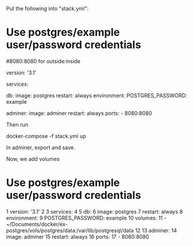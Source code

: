 Put the following into "stack.yml":

# Use postgres/example user/password credentials
#8080:8080 for outside:inside

version: '3.1'

services:

  db:
    image: postgres
    restart: always
    environment:
      POSTGRES_PASSWORD: example

  adminer:
    image: adminer
    restart: always
    ports:
      - 8080:8080


Then run 

docker-compose -f stack.yml up

In adminer, export and save.

Now, we add volumes

  # Use postgres/example user/password credentials
  1 version: '3.1'
  2
  3 services:
  4
  5   db:
  6     image: postgres
  7     restart: always
  8     environment:
  9       POSTGRES_PASSWORD: example
 10     volumes:
 11       - ~/Documents/docker/ex-postgres/vols/postgres/data:/var/lib/postgresql/data
 12
 13   adminer:
 14     image: adminer
 15     restart: always
 16     ports:
 17       - 8080:8080
